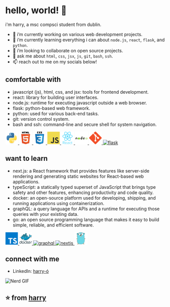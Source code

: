 # hello, world! 👋

i'm harry, a msc compsci student from dublin.

- 🔭 i’m currently working on various web development projects.
- 🌱 i’m currently learning everything i can about `node.js`, `react`, `flask`, and `python`.
- 👯 i’m looking to collaborate on open source projects.
- 💬 ask me about `html`, `css`, `jsx`, `js`, `git`, `bash`, `ssh`.
- 📫 reach out to me on my socials below!


## comfortable with

- javascript (js), html, css, and jsx: tools for frontend development.
- react: library for building user interfaces.
- node.js: runtime for executing javascript outside a web browser.
- flask: python-based web framework.
- python: used for various back-end tasks.
- git: version control system.
- bash and ssh: command-line and secure shell for system navigation.
<p align="left"> 
<a href="https://www.python.org/" target="_blank"> <img src="https://raw.githubusercontent.com/devicons/devicon/master/icons/python/python-original.svg" alt="python" width="40" height="40"/> </a>
<a href="https://www.w3.org/html/" target="_blank"> <img src="https://raw.githubusercontent.com/devicons/devicon/master/icons/html5/html5-original-wordmark.svg" alt="html5" width="40" height="40"/> </a> 
<a href="https://www.w3schools.com/css/" target="_blank"> <img src="https://raw.githubusercontent.com/devicons/devicon/master/icons/css3/css3-original-wordmark.svg" alt="css3" width="40" height="40"/> </a> 
<a href="https://developer.mozilla.org/en-US/docs/Web/JavaScript" target="_blank"> <img src="https://raw.githubusercontent.com/devicons/devicon/master/icons/javascript/javascript-original.svg" alt="javascript" width="40" height="40"/> </a> 
<a href="https://reactjs.org/" target="_blank"> <img src="https://raw.githubusercontent.com/devicons/devicon/master/icons/react/react-original-wordmark.svg" alt="react" width="40" height="40"/> </a> 
<a href="https://nodejs.org" target="_blank"> <img src="https://raw.githubusercontent.com/devicons/devicon/master/icons/nodejs/nodejs-original-wordmark.svg" alt="nodejs" width="40" height="40"/> </a>
<a href="https://git-scm.com/" target="_blank"> <img src="https://raw.githubusercontent.com/devicons/devicon/master/icons/git/git-original.svg" alt="git" width="40" height="40"/> </a> 
<a href="https://flask.palletsprojects.com/" target="_blank"> <img src="https://www.vectorlogo.zone/logos/pocoo_flask/pocoo_flask-icon.svg" alt="flask" width="40" height="40"/> </a>
</p>

## want to learn

- next.js: a React framework that provides features like server-side rendering and generating static websites for React-based web applications.
- typeScript: a statically typed superset of JavaScript that brings type safety and other features, enhancing productivity and code quality.
- docker: an open-source platform used for developing, shipping, and running applications using containerization.
- graphQL: a query language for APIs and a runtime for executing those queries with your existing data.
- go: an open source programming language that makes it easy to build simple, reliable, and efficient software.

<p align="left">
<a href="https://www.typescriptlang.org/" target="_blank"> <img src="https://raw.githubusercontent.com/devicons/devicon/master/icons/typescript/typescript-original.svg" alt="typescript" width="40" height="40"/> </a>
<a href="https://www.docker.com/" target="_blank"> <img src="https://raw.githubusercontent.com/devicons/devicon/master/icons/docker/docker-original-wordmark.svg" alt="docker" width="40" height="40"/> </a>
<a href="https://graphql.org/" target="_blank"> <img src="https://www.vectorlogo.zone/logos/graphql/graphql-icon.svg" alt="graphql" width="40" height="40"/> </a>
<a href="https://nextjs.org/" target="_blank"> <img src="https://cdn.worldvectorlogo.com/logos/next-js.svg" alt="nextjs" width="40" height="40"/> </a>
<a href="https://golang.org/" target="_blank"> <img src="https://raw.githubusercontent.com/devicons/devicon/master/icons/go/go-original.svg" alt="go" width="40" height="40"/> </a>
</p>

## connect with me

- LinkedIn: [harry-ó](https://www.linkedin.com/in/harry-ó-97818b14a)

![Nerd GIF](https://media.giphy.com/media/13HgwGsXF0aiGY/giphy.gif)


## ⭐️ from [harry](https://github.com/harryocleirigh)
